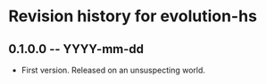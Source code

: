# Revision history for evolution-hs

## 0.1.0.0 -- YYYY-mm-dd

* First version. Released on an unsuspecting world.
